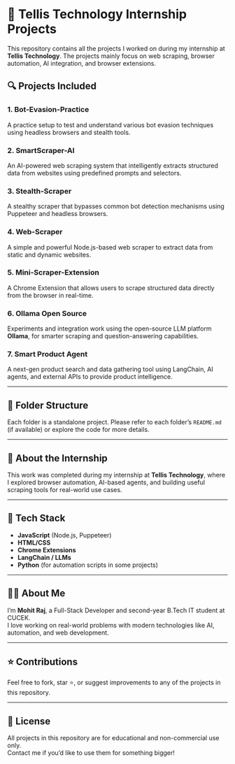 # 🧠 Tellis Technology Internship Projects

This repository contains all the projects I worked on during my internship at **Tellis Technology**. The projects mainly focus on web scraping, browser automation, AI integration, and browser extensions.

## 🔍 Projects Included

### 1. **Bot-Evasion-Practice**
A practice setup to test and understand various bot evasion techniques using headless browsers and stealth tools.

### 2. **SmartScraper-AI**
An AI-powered web scraping system that intelligently extracts structured data from websites using predefined prompts and selectors.

### 3. **Stealth-Scraper**
A stealthy scraper that bypasses common bot detection mechanisms using Puppeteer and headless browsers.

### 4. **Web-Scraper**
A simple and powerful Node.js-based web scraper to extract data from static and dynamic websites.

### 5. **Mini-Scraper-Extension**
A Chrome Extension that allows users to scrape structured data directly from the browser in real-time.

### 6. **Ollama Open Source**
Experiments and integration work using the open-source LLM platform **Ollama**, for smarter scraping and question-answering capabilities.

### 7. **Smart Product Agent**
A next-gen product search and data gathering tool using LangChain, AI agents, and external APIs to provide product intelligence.

---

## 📁 Folder Structure

Each folder is a standalone project. Please refer to each folder’s `README.md` (if available) or explore the code for more details.

---

## 💼 About the Internship

This work was completed during my internship at **Tellis Technology**, where I explored browser automation, AI-based agents, and building useful scraping tools for real-world use cases.

---

## 📌 Tech Stack

- **JavaScript** (Node.js, Puppeteer)
- **HTML/CSS**
- **Chrome Extensions**
- **LangChain / LLMs**
- **Python** (for automation scripts in some projects)

---

## 🙋‍♂️ About Me

I’m **Mohit Raj**, a Full-Stack Developer and second-year B.Tech IT student at CUCEK.  
I love working on real-world problems with modern technologies like AI, automation, and web development.

---

## ⭐ Contributions

Feel free to fork, star ⭐, or suggest improvements to any of the projects in this repository.

---

## 📄 License

All projects in this repository are for educational and non-commercial use only.  
Contact me if you’d like to use them for something bigger!

